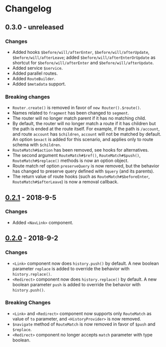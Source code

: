 # Changelog

## 0.3.0 - unreleased

### Changes

- Added hooks `$before/will/afterEnter`, `$before/will/afterUpdate`, `$before/will/afterLeave`; added `$before/will/afterEnterOrUpdate` as shortcut for `$before/will/afterEnter` and `$before/will/afterUpdate`.
- Added service `$service`.
- Added parallel routes.
- Added `RouteBuilder`.
- Added `$metadata` support.

### Breaking changes

- `Router.create()` is removed in favor of `new Router().$route()`.
- Names related to `fragment` has been changed to `segment`.
- The router will no longer match parent if it has no matching child.
- By default, the router will no longer match a route if it has children but the path is ended at the route itself. For example, if the path is `/account`, and route `account` has `$children`, `account` will not be matched by default. An option `$exact` is added for this scenario, and applies only to route schema with `$children`.
- `RouteMatch#$action` has been removed, see hooks for alternatives.
- The second argument `RouteMatch#$ref()`, `RouteMatch#$push()`, `RouteMatch#$replace()` methods is now an option object.
- Route match ref option `preserveQuery` is now removed, but the behavior has changed to preserve query defined with `$query` (and its parents).
- The return value of route hooks (such as `RouteMatch#$beforeEnter`, `RouteMatch#$afterLeave`) is now a removal callback.

## [0.2.1] - 2018-9-5

### Changes

- Added `<NavLink>` component.

## [0.2.0] - 2018-9-2

### Changes

- `<Link>` component now does `history.push()` by default. A new boolean parameter `replace` is added to override the behavior with `history.replace()`.
- `<Redirect>` component now does `history.replace()` by default. A new boolean parameter `push` is added to override the behavior with `history.push()`.

### Breaking Changes

- `<Link>` and `<Redirect>` component now supports only `RouteMatch` as value of `to` parameter, and `<HistoryProvider>` is now removed.
- `$navigate` method of `RouteMatch` is now removed in favor of `$push` and `$replace`.
- `<Redirect>` component no longer accepts `match` parameter with type boolean.

[0.2.1]: https://github.com/makeflow/boring-router/releases/tag/v0.2.1
[0.2.0]: https://github.com/makeflow/boring-router/releases/tag/v0.2.0
